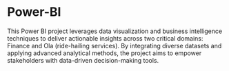 # Power-BI
This Power BI project leverages data visualization and business intelligence techniques to deliver actionable insights across two critical domains: Finance and Ola (ride-hailing services). By integrating diverse datasets and applying advanced analytical methods, the project aims to empower stakeholders with data-driven decision-making tools.

